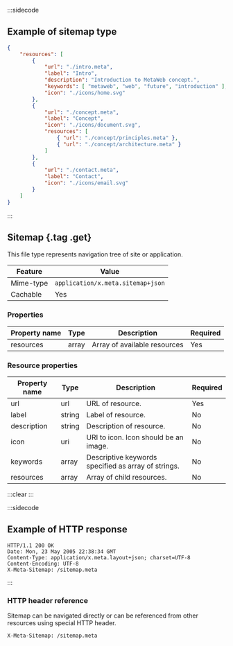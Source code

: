 :::sidecode
## Example of sitemap type

```json
{
	"resources": [
		{
			"url": "./intro.meta",
			"label": "Intro",
			"description": "Introduction to MetaWeb concept.",
			"keywords": [ "metaweb", "web", "future", "introduction" ],
			"icon": "./icons/home.svg"
		},
		{
			"url": "./concept.meta",
			"label": "Concept",
			"icon": "./icons/document.svg",
			"resources": [
				{ "url": "./concept/principles.meta" },
				{ "url": "./concept/architecture.meta" }
			]
		},
		{
			"url": "./contact.meta",
			"label": "Contact",
			"icon": "./icons/email.svg"
		}
	]
}
```
:::

## Sitemap {.tag .get}

This file type represents navigation tree of site or application.

| Feature | Value |
| ------- | ----- |
| Mime-type | `application/x.meta.sitemap+json` |
| Cachable | Yes |

### Properties

| Property name | Type   | Description                                      | Required |
| ------------- | ------ | ------------------------------------------------ | -------- |
| resources     | array  | Array of available resources                     | Yes |

### Resource properties

| Property name | Type   | Description                                      | Required |
| ------------- | ------ | ------------------------------------------------ | -------- |
| url           | url    | URL of resource. | Yes |
| label         | string | Label of resource. | No |
| description   | string | Description of resource. | No |
| icon          | uri    | URI to icon. Icon should be an image. | No |
| keywords      | array  | Descriptive keywords specified as array of strings. | No |
| resources     | array  | Array of child resources. | No |

:::clear :::

:::sidecode
## Example of HTTP response

```
HTTP/1.1 200 OK
Date: Mon, 23 May 2005 22:38:34 GMT
Content-Type: application/x.meta.layout+json; charset=UTF-8
Content-Encoding: UTF-8
X-Meta-Sitemap: /sitemap.meta
```
:::

### HTTP header reference

Sitemap can be navigated directly or can be referenced from other resources using special HTTP header.

`X-Meta-Sitemap: /sitemap.meta`